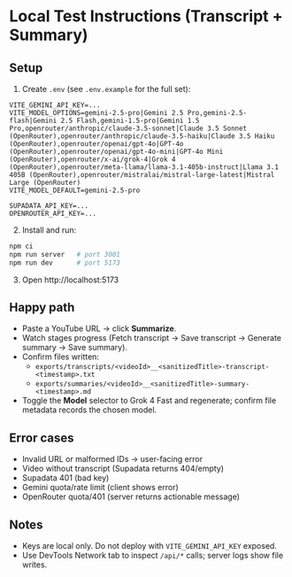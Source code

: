 # Local Test Instructions (Transcript + Summary)

## Setup
1) Create `.env` (see `.env.example` for the full set):
```
VITE_GEMINI_API_KEY=...
VITE_MODEL_OPTIONS=gemini-2.5-pro|Gemini 2.5 Pro,gemini-2.5-flash|Gemini 2.5 Flash,gemini-1.5-pro|Gemini 1.5 Pro,openrouter/anthropic/claude-3.5-sonnet|Claude 3.5 Sonnet (OpenRouter),openrouter/anthropic/claude-3.5-haiku|Claude 3.5 Haiku (OpenRouter),openrouter/openai/gpt-4o|GPT-4o (OpenRouter),openrouter/openai/gpt-4o-mini|GPT-4o Mini (OpenRouter),openrouter/x-ai/grok-4|Grok 4 (OpenRouter),openrouter/meta-llama/llama-3.1-405b-instruct|Llama 3.1 405B (OpenRouter),openrouter/mistralai/mistral-large-latest|Mistral Large (OpenRouter)
VITE_MODEL_DEFAULT=gemini-2.5-pro

SUPADATA_API_KEY=...
OPENROUTER_API_KEY=...
```

2) Install and run:
```bash
npm ci
npm run server   # port 3001
npm run dev      # port 5173
```

3) Open http://localhost:5173

## Happy path
- Paste a YouTube URL → click **Summarize**.
- Watch stages progress (Fetch transcript → Save transcript → Generate summary → Save summary).
- Confirm files written:
  - `exports/transcripts/<videoId>__<sanitizedTitle>-transcript-<timestamp>.txt`
  - `exports/summaries/<videoId>__<sanitizedTitle>-summary-<timestamp>.md`
- Toggle the **Model** selector to Grok 4 Fast and regenerate; confirm file metadata records the chosen model.

## Error cases
- Invalid URL or malformed IDs → user-facing error
- Video without transcript (Supadata returns 404/empty)
- Supadata 401 (bad key)
- Gemini quota/rate limit (client shows error)
- OpenRouter quota/401 (server returns actionable message)

## Notes
- Keys are local only. Do not deploy with `VITE_GEMINI_API_KEY` exposed.
- Use DevTools Network tab to inspect `/api/*` calls; server logs show file writes.
